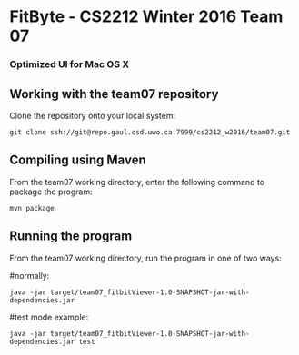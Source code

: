# FitByte - CS2212  Winter 2016  Team 07
### Optimized UI for Mac OS X

## Working with the team07 repository

Clone the repository onto your local system:

```
git clone ssh://git@repo.gaul.csd.uwo.ca:7999/cs2212_w2016/team07.git
```

## Compiling using Maven

From the team07 working directory, enter the following command to package the program:

```
mvn package
```

## Running the program

From the team07 working directory, run the program in one of two ways:

#normally:

```
java -jar target/team07_fitbitViewer-1.0-SNAPSHOT-jar-with-dependencies.jar
```

#test mode example:

```
java -jar target/team07_fitbitViewer-1.0-SNAPSHOT-jar-with-dependencies.jar test
```